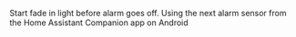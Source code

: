 Start fade in light before alarm goes off. Using the next alarm sensor from the Home Assistant Companion app on Android

